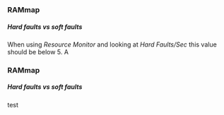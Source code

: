 ### RAMmap
##### Hard faults vs soft faults
When using *Resource Monitor* and looking at *Hard Faults/Sec* this value should be below 5. A

### RAMmap
##### Hard faults vs soft faults
test
